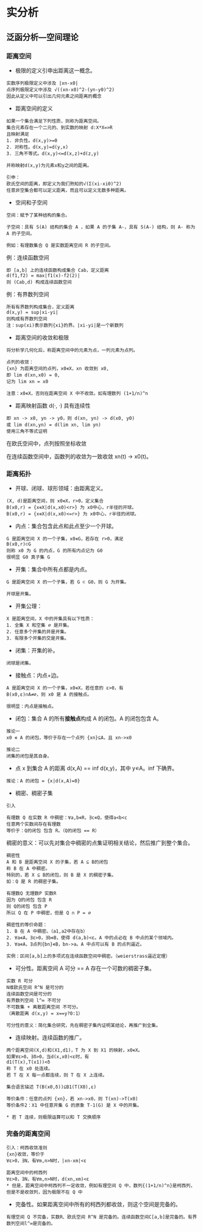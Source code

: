 # 实分析

## 泛函分析—空间理论

### 距离空间

- 极限的定义引申出距离这一概念。

```
实数序列极限定义中涉及 |xn-x0|
点序列极限定义中涉及 √((xn-x0)^2-(yn-y0)^2)
因此从定义中可以引出几何元素之间距离的概念
```
- 距离空间的定义

```
如果一个集合满足下列性质，则称为距离空间。
集合元素存在一个二元的、到实数的映射 d:X*X=>R
且映射满足
1. 非负性。d(x,y)>=0
2. 对称性。d(x,y)=d(y,x)
3. 三角不等式。d(x,y)<=d(x,z)+d(z,y)

并称映射d(x,y)为元素x和y之间的距离。

引申：
欧氏空间的距离，即定义为我们熟知的√(Σ(xi-xi0)^2)
任意非空集合都可以定义距离，而且可以定义无数多种距离。
```

- 空间和子空间

```
空间：赋予了某种结构的集合。

子空间：具有 S(A) 结构的集合 A ，如果 A 的子集 A-，具有 S(A-) 结构，则 A- 称为 A 的子空间。

例如：有理数集合 Q 是实数距离空间 R 的子空间。
```

例：连续函数空间

```
即 [a,b] 上的连续函数构成集合 Cab，定义距离
d(f1,f2) = max|f1(x)-f2(2)|
则 (Cab,d) 构成连续函数空间
```

例：有界数列空间

```
所有有界数列构成集合，定义距离
d(x,y) = sup|xi-yi|
则构成有界数列空间
注：sup(xi)表示数列{xi}的界。|xi-yi|是一个新数列
```

- 距离空间的收敛和极限
  
```
将分析学几何化后，称距离空间中的元素为点，一列元素为点列。

点列的收敛：
{xn} 为距离空间的点列，x0∊X，xn 收敛到 x0,
即 lim d(xn,x0) = 0,
记为 lim xn = x0

注意：x0∊X，否则在距离空间 X 中不收敛。如有理数列 (1+1/n)^n
```

- 距离映射函数 d(·, ·) 具有连续性
  
```
即 xn -> x0, yn -> y0，则 d(xn, yn) -> d(x0, y0)
或 lim d(xn,yn) = d(lim xn, lim yn)
使用三角不等式证明
```

在欧氏空间中，点列按照坐标收敛

在连续函数空间中，函数列的收敛为一致收敛 xn(t) -> x0(t)。

### 距离拓扑

- 开球、闭球、球形领域：由距离定义。

```
(X, d)是距离空间，则 x0∊X，r>0，定义集合
B(x0,r) = {x∊X|d(x,x0)<r>} 为 x0中心，r半径的开球。
B(x0,r) = {x∊X|d(x,x0)<=r>} 为 x0中心，r半径的闭球。
```

- 内点：集合包含此点和此点至少一个开球。

```
G 是距离空间 X 的一个子集，x0∊G，若存在 r>0，满足
B(x0,r)⊂G
则称 x0 为 G 的内点，G 的所有内点记为 G0
很明显 G0 真子集 G
```

- 开集：集合中所有点都是内点。

```
G 是距离空间 X 的一个子集，若 G ⊂ G0，则 G 为开集。

开球是开集。
```

- 开集公理：

```
X 是距离空间，X 中的开集具有以下性质：
1. 全集 X 和空集 ∅ 是开集。
2. 任意多个开集的并是开集。
3. 有限多个开集的交是开集。
```

- 闭集：开集的补。

```
闭球是闭集。
```

- 接触点：内点+边。

```
A 是距离空间 X 的一个子集，x0∊X，若任意的 ε>0，有
B(x0,ε)∩A≠∅，则 x0 是 A 的接触点。 

很明显：内点是接触点。
```

- 闭包：集合 A 的所有**接触点**构成 A 的闭包。A 的闭包包含 A。

```
推论一
x0 ∊ A 的闭包，等价于存在一个点列 {xn}⊆A，且 xn->x0

推论二
闭集的闭包是其自身。
```

- 点 x 到集合 A 的距离 d(x,A) == inf d(x,y)，其中 y∊A。inf 下确界。

```
推论：A 的闭包 = {x|d(x,A)=0}
```

- 稠密、稠密子集

```
引入

有理数 Q 在实数 R 中稠密：∀a,b∊R，∃c∊Q，使得a<b<c
任意两个实数间存在有理数
等价于：Q的闭包 包含 R。（Q的闭包 == R）
```

稠密的意义：可以先对集合中稠密的点集证明相关结论，然后推广到整个集合。

```
稠密性
A 和 B 是距离空间 X 的子集，若 A ⊆ B的闭包
称 B 在 A 中稠密。
特别的，若 X ⊆ B的闭包，则 B 是 X 的稠密子集。
如：Q 是 R 的稠密子集。
```

```
有理数Q 无理数P 实数R
因为 Q的闭包 包含 R
则 Q的闭包 包含 P
所以 Q 在 P 中稠密，但是 Q ∩ P = ∅
```

```
稠密性的等价命题：
1. B 在 A 中稠密。（a1,a2中存在b）
2. ∀a∊A，∃ε>0，∃b∊B，使得 d(a,b)<ε。A 中的点必在 B 中点的某个领域内。
3. ∀a∊A，∃点列{bn}∊B，bn->a。A 中点可以有 B 的点列逼近。
```

```
实例：区间[a,b]上的多项式在连续函数空间中稠密。（weierstrass逼近定理）
```

- 可分性。距离空间 A 可分 == A 存在一个可数的稠密子集。

```
实数 R 可分
N维欧氏空间 R^N 是可分的
连续函数空间是可分的
有界数列空间 l^∞ 不可分
不可数集 + 离散距离空间 不可分。
（离散距离 d(x,y) = x==y?0:1）

可分性的意义：简化集合研究，先在稠密子集内证明某结论，再推广到全集。
```

- 连续映射。连续函数的推广。

```
两个距离空间(X,d)和(X1,d1)，T 为 X 到 X1 的映射，x0∊X。
如果∀ε>0，∃δ>0，当d(x,x0)<ε时，有
d1(T(x),T(x1))<δ
称 T 在 x0 处连续。
若 T 在 X 每一点都连续，则 T 在 X 上连续。

集合语言描述 T(B(x0,δ))⊆B1(T(X0),ε)

等价条件：任意的点列 {xn}，若 xn->x0，则 T(xn)->T(x0)
等价条件2：X1 中任意开集 G 的原象 T-1(G) 是 X 中的开集。

* 若 T 连续，则极限运算可以和 T 交换顺序
```

### 完备的距离空间

```
引入：柯西收敛准则
{xn}收敛，等价于
∀ε>0，∃N，有∀m,n>N时，|xn-xm|<ε

距离空间中的柯西列
∀ε>0，∃N，有∀m,n>N时，d(xn,xm)<ε
* 但是，距离空间中柯西列不一定收敛，例如有理空间 Q 中，数列{(1+1/n)^n}是柯西列，但是不是收敛列，因为极限不在 Q 中
```

- 完备性。如果距离空间中所有的柯西列都收敛，则这个空间是完备的。

```
有理空间 Q 不完备，实数R、欧氏空间 R^N 是完备的。连续函数空间C[a,b]是完备的。有界数列空间l^∞是完备的。
```